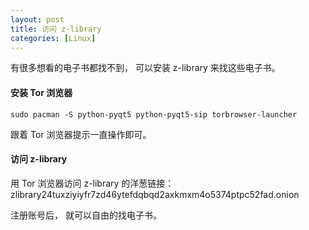 ```yaml
---
layout: post
title: 访问 z-library
categories: [Linux]
---
```


有很多想看的电子书都找不到， 可以安装 z-library 来找这些电子书。

#### 安装 Tor 浏览器
```shell
sudo pacman -S python-pyqt5 python-pyqt5-sip torbrowser-launcher
```

跟着 Tor 浏览器提示一直操作即可。

#### 访问 z-library
用 Tor 浏览器访问 z-library 的洋葱链接： zlibrary24tuxziyiyfr7zd46ytefdqbqd2axkmxm4o5374ptpc52fad.onion 

注册账号后， 就可以自由的找电子书。
